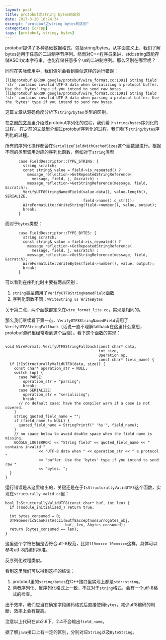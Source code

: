 ```yaml
---
layout: post
title: protobuf之string bytes的区别
date: 2017-3-20 16:24:34
excerpt: "protobuf之string bytes的区别"
categories: [c/cpp]
tags: [protobuf, string, bytes]
---
```


protobuf提供了多种基础数据格式，包括string/bytes。从字面意义上，我们了解bytes适用于任意的二进制字节序列。然而对C++程序员来讲，std::string既能存储ASCII文本字符串，也能存储任意多个`\0`的二进制序列。那么区别在哪里呢？

同时在实际使用中，我们偶尔会看到类似这样的运行错误：

```
[libprotobuf ERROR google/protobuf/wire_format.cc:1091] String field 'str' contains invalid UTF-8 data when serializing a protocol buffer. Use the 'bytes' type if you intend to send raw bytes. 
[libprotobuf ERROR google/protobuf/wire_format.cc:1091] String field 'str' contains invalid UTF-8 data when parsing a protocol buffer. Use the 'bytes' type if you intend to send raw bytes. 
```

这篇文章从源码角度分析下`string/bytes`类型的区别。

<!--more-->

在[之前的文章](http://izualzhy.cn/c/cpp/2016/08/27/protobuf-encoding)里介绍过protobuf序列化的过程，我们看下`string/bytes`序列化的过程。
在[之前的文章](http://izualzhy.cn/c/cpp/2016/08/27/protobuf-encoding)里介绍过protobuf序列化的过程，我们看下`string/bytes`序列化的过程。

所有的序列化操作都会在`SerializeFieldWithCachedSizes`这个函数里进行。根据不同的类型调用对应的序列化函数，例如对于`string`类型

```
      case FieldDescriptor::TYPE_STRING: {
        string scratch;
        const string& value = field->is_repeated() ?
          message_reflection->GetRepeatedStringReference(
            message, field, j, &scratch) :
          message_reflection->GetStringReference(message, field, &scratch);
        VerifyUTF8StringNamedField(value.data(), value.length(), SERIALIZE,
                                   field->name().c_str());
        WireFormatLite::WriteString(field->number(), value, output);
        break;
      }
```

而对于`bytes`类型：

```
      case FieldDescriptor::TYPE_BYTES: {
        string scratch;
        const string& value = field->is_repeated() ?
          message_reflection->GetRepeatedStringReference(
            message, field, j, &scratch) :
          message_reflection->GetStringReference(message, field, &scratch);
        WireFormatLite::WriteBytes(field->number(), value, output);
        break;
      }
```

可以看到在序列化时主要有两点区别：

1. `string`类型调用了`VerifyUTF8StringNamedField`函数  
2. 序列化函数不同：`WriteString vs WriteBytes`

关于第二点，两个函数都定义在`wire_format_lite.cc`，实现是相同的。

那么我们继续看下第一点，`VerifyUTF8StringNamedField`调用了`VerifyUTF8StringFallback`（话说一直不理解fallback在这里什么意思，protobuf源码里经常看到这个后缀）。看下这个函数的实现：

```

void WireFormat::VerifyUTF8StringFallback(const char* data,
                                          int size,
                                          Operation op,
                                          const char* field_name) {
  if (!IsStructurallyValidUTF8(data, size)) {
    const char* operation_str = NULL;
    switch (op) {
      case PARSE:
        operation_str = "parsing";
        break;
      case SERIALIZE: 
        operation_str = "serializing";
        break;
      // no default case: have the compiler warn if a case is not covered.
    }
    string quoted_field_name = "";
    if (field_name != NULL) {
      quoted_field_name = StringPrintf(" '%s'", field_name);
    }
    // no space below to avoid double space when the field name is missing.
    GOOGLE_LOG(ERROR) << "String field" << quoted_field_name << " contains invalid "
               << "UTF-8 data when " << operation_str << " a protocol "
               << "buffer. Use the 'bytes' type if you intend to send raw "
               << "bytes. ";
  }
}
```

运行错误是从这里输出的，关键还是在于`IsStructurallyValidUTF8`这个函数，实现在`structurally_valid.cc`里：

```
bool IsStructurallyValidUTF8(const char* buf, int len) {
  if (!module_initialized_) return true;
  
  int bytes_consumed = 0;
  UTF8GenericScanFastAscii(&utf8acceptnonsurrogates_obj,
                           buf, len, &bytes_consumed);
  return (bytes_consumed == len);
}
```

这里逐个字符扫描是否符合utf-8规范，比如`110xxxxx 10xxxxxx`这样，具体可以参考utf-8的编码标准。

反序列化过程类似。

看到这里我们可以得到这样的结论：

1. protobuf里的`string/bytes`在C++接口里实现上都是`std::string`。  
2. 两者序列化、反序列化格式上一致，不过对于`string`格式，会有一个utf-8格式的检查。

出于效率，我们应当在确定字段编码格式后直接使用`bytes`，减少utf8编码的判断，效率上会有提高。

注意以上代码在pb2.6下，2.4不会输出`field_name`。

据了解`java`接口上有一定的区别，分别对应`String`以及`ByteString`。
